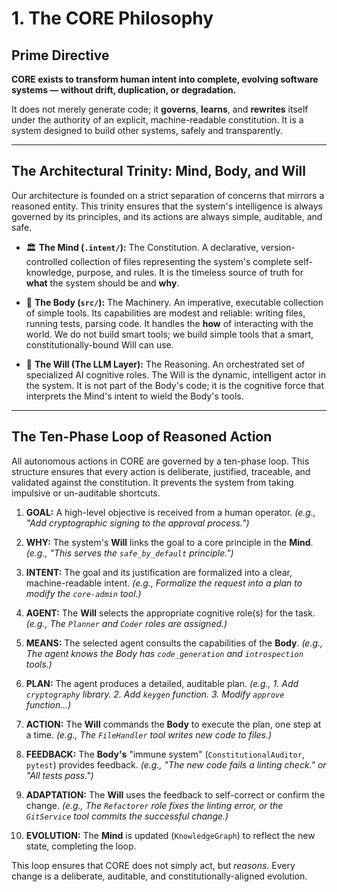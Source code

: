 # 1. The CORE Philosophy

## Prime Directive

**CORE exists to transform human intent into complete, evolving software systems — without drift, duplication, or degradation.**

It does not merely generate code; it **governs**, **learns**, and **rewrites** itself under the authority of an explicit, machine-readable constitution. It is a system designed to build other systems, safely and transparently.

---

## The Architectural Trinity: Mind, Body, and Will

Our architecture is founded on a strict separation of concerns that mirrors a reasoned entity. This trinity ensures that the system's intelligence is always governed by its principles, and its actions are always simple, auditable, and safe.

*   🏛️ **The Mind (`.intent/`):** The Constitution. A declarative, version-controlled collection of files representing the system's complete self-knowledge, purpose, and rules. It is the timeless source of truth for **what** the system should be and **why**.

*   🦾 **The Body (`src/`):** The Machinery. An imperative, executable collection of simple tools. Its capabilities are modest and reliable: writing files, running tests, parsing code. It handles the **how** of interacting with the world. We do not build smart tools; we build simple tools that a smart, constitutionally-bound Will can use.

*   🧠 **The Will (The LLM Layer):** The Reasoning. An orchestrated set of specialized AI cognitive roles. The Will is the dynamic, intelligent actor in the system. It is not part of the Body's code; it is the cognitive force that interprets the Mind's intent to wield the Body's tools.

---

## The Ten-Phase Loop of Reasoned Action

All autonomous actions in CORE are governed by a ten-phase loop. This structure ensures that every action is deliberate, justified, traceable, and validated against the constitution. It prevents the system from taking impulsive or un-auditable shortcuts.

1.  **GOAL:** A high-level objective is received from a human operator.
    *(e.g., "Add cryptographic signing to the approval process.")*

2.  **WHY:** The system's **Will** links the goal to a core principle in the **Mind**.
    *(e.g., "This serves the `safe_by_default` principle.")*

3.  **INTENT:** The goal and its justification are formalized into a clear, machine-readable intent.
    *(e.g., Formalize the request into a plan to modify the `core-admin` tool.)*

4.  **AGENT:** The **Will** selects the appropriate cognitive role(s) for the task.
    *(e.g., The `Planner` and `Coder` roles are assigned.)*

5.  **MEANS:** The selected agent consults the capabilities of the **Body**.
    *(e.g., The agent knows the Body has `code_generation` and `introspection` tools.)*

6.  **PLAN:** The agent produces a detailed, auditable plan.
    *(e.g., 1. Add `cryptography` library. 2. Add `keygen` function. 3. Modify `approve` function...)*

7.  **ACTION:** The **Will** commands the **Body** to execute the plan, one step at a time.
    *(e.g., The `FileHandler` tool writes new code to files.)*

8.  **FEEDBACK:** The **Body's** "immune system" (`ConstitutionalAuditor`, `pytest`) provides feedback.
    *(e.g., "The new code fails a linting check." or "All tests pass.")*

9.  **ADAPTATION:** The **Will** uses the feedback to self-correct or confirm the change.
    *(e.g., The `Refactorer` role fixes the linting error, or the `GitService` tool commits the successful change.)*

10. **EVOLUTION:** The **Mind** is updated (`KnowledgeGraph`) to reflect the new state, completing the loop.

This loop ensures that CORE does not simply act, but *reasons*. Every change is a deliberate, auditable, and constitutionally-aligned evolution.